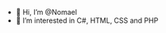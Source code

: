 - 👋 Hi, I’m @Nomael
- 👀 I’m interested in C#, HTML, CSS and PHP
<!--- - 🌱 I’m currently learning C# and PHP --->

<!---
Nomael/Nomael is a ✨ special ✨ repository because its `README.md` (this file) appears on your GitHub profile.
You can click the Preview link to take a look at your changes.
--->
